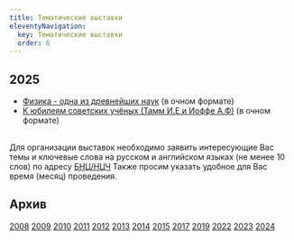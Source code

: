 ```yaml
---
title: Тематические выставки
eleventyNavigation:
  key: Тематические выставки
  order: 6
---
```


## 2025
<ul>
<li><a href="/subjex/2025/subj02.html" title="с 20 октября - 18 ноября 2025 г.">Физика - одна из древнейших наук</a> (в очном формате)
<li><a href="/subjex/2025/subj01.html" title="с 04 - 26 августа 2025 г.">К юбилеям советских учёных (Тамм И.Е и Иоффе А.Ф)</a> (в очном формате)
</ul>

<br>
Для организации выставок необходимо заявить интересующие Вас темы и ключевые слова на русском и английском языках (не менее 10 слов) по адресу <a href="mailto:popova@icp.ac.ru">БНЦ/НЦЧ</a>
Также просим указать удобное для Вас время (месяц) проведения.

<h2>Архив</h2>
<a href="/subjex/2008/">2008</a>
<a href="/subjex/2009/">2009</a>
<a href="/subjex/2010/">2010</a>
<a href="/subjex/2011/">2011</a>
<a href="/subjex/2012/">2012</a>
<a href="/subjex/2013/">2013</a>
<a href="/subjex/2014/">2014</a>
<a href="/subjex/2015/">2015</a>
<a href="/subjex/2017/">2017</a>
<a href="/subjex/2019/">2019</a>
<a href="/subjex/2022/">2022</a>
<a href="/subjex/2023/">2023</a>
<a href="/subjex/2024/">2024</a>
